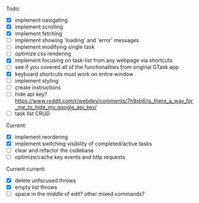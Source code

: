 Todo:
- [x] implement navigating
- [x] implement scrolling
- [x] implement fetching
- [ ] implement showing 'loading' and 'error' messages
- [ ] implement modifying single task
- [ ] optimize css rendering
- [x] implement focusing on task-list from any webpage via shortcuts
- [ ] see if you covered all of the functionalities from original GTask app
- [x] keyboard shortcuts must work on entire window
- [ ] implement styling
- [ ] create instructions
- [ ] hide api key? https://www.reddit.com/r/webdev/comments/7h9xb6/is_there_a_way_for_me_to_hide_my_google_api_key/
- [ ] task list CRUD

Current:
- [x] implement reordering
- [x] implement switching visibility of completed/active tasks
- [ ] clear and refactor the codebase
- [ ] optimize/cache key events and http requests

Current current:
- [x] delete unfocused throws
- [x] empty list throws
- [ ] space in the middle of edit? other mixed commands?
